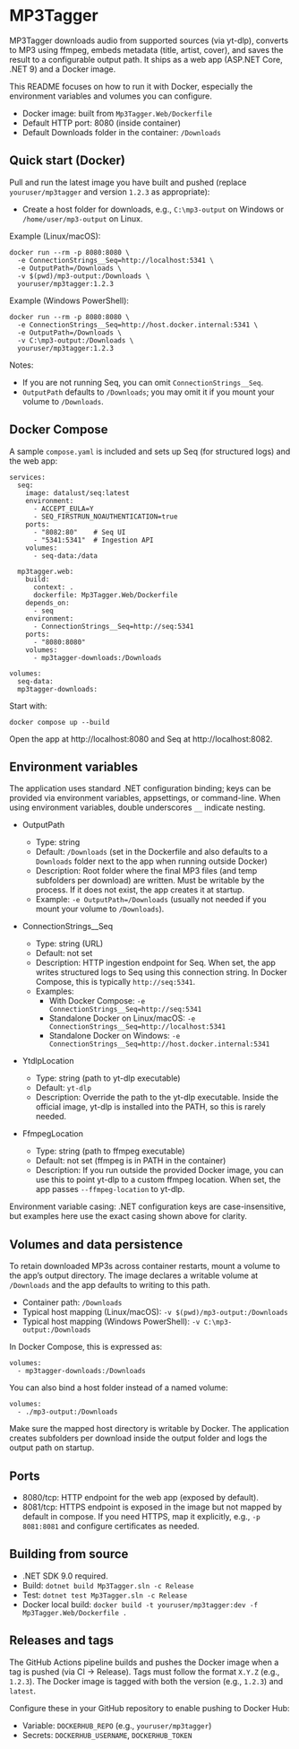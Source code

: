 # MP3Tagger

MP3Tagger downloads audio from supported sources (via yt-dlp), converts to MP3 using ffmpeg, embeds metadata (title, artist, cover), and saves the result to a configurable output path. It ships as a web app (ASP.NET Core, .NET 9) and a Docker image.

This README focuses on how to run it with Docker, especially the environment variables and volumes you can configure.

- Docker image: built from `Mp3Tagger.Web/Dockerfile`
- Default HTTP port: 8080 (inside container)
- Default Downloads folder in the container: `/Downloads`

## Quick start (Docker)

Pull and run the latest image you have built and pushed (replace `youruser/mp3tagger` and version `1.2.3` as appropriate):

- Create a host folder for downloads, e.g., `C:\mp3-output` on Windows or `/home/user/mp3-output` on Linux.

Example (Linux/macOS):

```
docker run --rm -p 8080:8080 \
  -e ConnectionStrings__Seq=http://localhost:5341 \
  -e OutputPath=/Downloads \
  -v $(pwd)/mp3-output:/Downloads \
  youruser/mp3tagger:1.2.3
```

Example (Windows PowerShell):

```
docker run --rm -p 8080:8080 \
  -e ConnectionStrings__Seq=http://host.docker.internal:5341 \
  -e OutputPath=/Downloads \
  -v C:\mp3-output:/Downloads \
  youruser/mp3tagger:1.2.3
```

Notes:
- If you are not running Seq, you can omit `ConnectionStrings__Seq`.
- `OutputPath` defaults to `/Downloads`; you may omit it if you mount your volume to `/Downloads`.

## Docker Compose

A sample `compose.yaml` is included and sets up Seq (for structured logs) and the web app:

```
services:
  seq:
    image: datalust/seq:latest
    environment:
      - ACCEPT_EULA=Y
      - SEQ_FIRSTRUN_NOAUTHENTICATION=true
    ports:
      - "8082:80"    # Seq UI
      - "5341:5341"  # Ingestion API
    volumes:
      - seq-data:/data

  mp3tagger.web:
    build:
      context: .
      dockerfile: Mp3Tagger.Web/Dockerfile
    depends_on:
      - seq
    environment:
      - ConnectionStrings__Seq=http://seq:5341
    ports:
      - "8080:8080"
    volumes:
      - mp3tagger-downloads:/Downloads

volumes:
  seq-data:
  mp3tagger-downloads:
```

Start with:

```
docker compose up --build
```

Open the app at http://localhost:8080 and Seq at http://localhost:8082.

## Environment variables

The application uses standard .NET configuration binding; keys can be provided via environment variables, appsettings, or command-line. When using environment variables, double underscores `__` indicate nesting.

- OutputPath
  - Type: string
  - Default: `/Downloads` (set in the Dockerfile and also defaults to a `Downloads` folder next to the app when running outside Docker)
  - Description: Root folder where the final MP3 files (and temp subfolders per download) are written. Must be writable by the process. If it does not exist, the app creates it at startup.
  - Example: `-e OutputPath=/Downloads` (usually not needed if you mount your volume to `/Downloads`).

- ConnectionStrings__Seq
  - Type: string (URL)
  - Default: not set
  - Description: HTTP ingestion endpoint for Seq. When set, the app writes structured logs to Seq using this connection string. In Docker Compose, this is typically `http://seq:5341`.
  - Examples:
    - With Docker Compose: `-e ConnectionStrings__Seq=http://seq:5341`
    - Standalone Docker on Linux/macOS: `-e ConnectionStrings__Seq=http://localhost:5341`
    - Standalone Docker on Windows: `-e ConnectionStrings__Seq=http://host.docker.internal:5341`

- YtdlpLocation
  - Type: string (path to yt-dlp executable)
  - Default: `yt-dlp`
  - Description: Override the path to the yt-dlp executable. Inside the official image, yt-dlp is installed into the PATH, so this is rarely needed.

- FfmpegLocation
  - Type: string (path to ffmpeg executable)
  - Default: not set (ffmpeg is in PATH in the container)
  - Description: If you run outside the provided Docker image, you can use this to point yt-dlp to a custom ffmpeg location. When set, the app passes `--ffmpeg-location` to yt-dlp.

Environment variable casing: .NET configuration keys are case-insensitive, but examples here use the exact casing shown above for clarity.

## Volumes and data persistence

To retain downloaded MP3s across container restarts, mount a volume to the app’s output directory. The image declares a writable volume at `/Downloads` and the app defaults to writing to this path.

- Container path: `/Downloads`
- Typical host mapping (Linux/macOS): `-v $(pwd)/mp3-output:/Downloads`
- Typical host mapping (Windows PowerShell): `-v C:\mp3-output:/Downloads`

In Docker Compose, this is expressed as:

```
volumes:
  - mp3tagger-downloads:/Downloads
```

You can also bind a host folder instead of a named volume:

```
volumes:
  - ./mp3-output:/Downloads
```

Make sure the mapped host directory is writable by Docker. The application creates subfolders per download inside the output folder and logs the output path on startup.

## Ports

- 8080/tcp: HTTP endpoint for the web app (exposed by default).
- 8081/tcp: HTTPS endpoint is exposed in the image but not mapped by default in compose. If you need HTTPS, map it explicitly, e.g., `-p 8081:8081` and configure certificates as needed.

## Building from source

- .NET SDK 9.0 required.
- Build: `dotnet build Mp3Tagger.sln -c Release`
- Test: `dotnet test Mp3Tagger.sln -c Release`
- Docker local build: `docker build -t youruser/mp3tagger:dev -f Mp3Tagger.Web/Dockerfile .`

## Releases and tags

The GitHub Actions pipeline builds and pushes the Docker image when a tag is pushed (via CI -> Release). Tags must follow the format `X.Y.Z` (e.g., `1.2.3`). The Docker image is tagged with both the version (e.g., `1.2.3`) and `latest`.

Configure these in your GitHub repository to enable pushing to Docker Hub:
- Variable: `DOCKERHUB_REPO` (e.g., `youruser/mp3tagger`)
- Secrets: `DOCKERHUB_USERNAME`, `DOCKERHUB_TOKEN`
